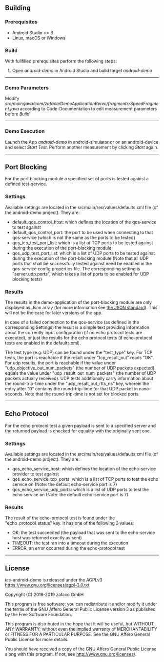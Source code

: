 ## Building ##

### Prerequisites ###
* Android Studio >= 3
* Linux, macOS or Windows

### Build ###
With fullfilled prerequisites perform the following steps:

1. Open *android-demo* in Android Studio and build target *android-demo*

---------------

### Demo Parameters ###

Modify *src/main/java/com/zafaco/DemoApplicationBerec/fragments/SpeedFragment.java* according to Code-Documentation to edit measurement parameters before *Build*

---------------

### Demo Execution ###
Launch the App *android-demo* in android-simulator or on an android-device and select *Start Test*. Perform another measurement by clicking *Start* again.

---------------

## Port Blocking ##

For the port blocking module a specified set of ports is tested against a defined test-service.

### Settings ###

Available settings are located in the src/main/res/values/defaults.xml file (of the android-demo project).
They are:

* default\_qos\_control\_host: which defines the location of the qos-service to test against
* default\_qos\_control\_port: the port to be used when connecting to that qos-service (which is not the same as the ports to be tested)
* qos\_tcp\_test\_port\_list: which is a list of TCP ports to be tested against during the execution of the port-blocking module
* qos\_udp\_test\_port\_list: which is a list of UDP ports to be tested against during the execution of the port-blocking module
(Note that all UDP ports that shall be successfully tested against need be enabled in the qos-service config.properties file. 
The corresponding setting is "server.udp.ports", which takes a list of ports to be enabled for UDP blocking tests)

### Results ###

The results in the demo-application of the port-blocking module are only displayed as Json array 
(for more information see [the JSON standard](http://www.ecma-international.org/publications/files/ECMA-ST/ECMA-404.pdf)). 
This will not be the case for later versions of the app.

In case of a failed connection to the qos-service (as defined in the corresponding Settings) the result
is a simple text providing information about the currently input configuration (if no echo protocol tests are executed), or 
just the results for the echo protocol tests (if echo-protocol tests are enabled in the defaults.xml).

The test type (e.g: UDP) can be found under the "test\_type" key.
For TCP tests, the port is reachable if the result under "tcp\_result\_out" reads "OK".
For udp results, the port is reachable if the value under "udp\_objective\_out\_num\_packets" (the number of UDP packets expected)
 equals the value under "udp\_result\_out\_num\_packets" (the number of UDP packets actually received).
 UDP tests additionally carry information about the round-trip-time under the "udp\_result\_out\_rtts\_ns" key, 
 wherein the entry after "0" contains the round-trip-time for that UDP packet in nano-seconds. 
 Note that the round-trip-time is not set for blocked ports.

---------------

## Echo Protocol ##

For the echo protocol test a given payload is sent to a specified server and the returned payload is checked for equality with the originally sent one.

### Settings

Available settings are located in the src/main/res/values/defaults.xml file (of the android-demo project).
They are:

* qos\_echo\_service\_host: which defines the location of the echo-service provider to test against
* qos\_echo\_service\_tcp\_ports: which is a list of TCP ports to test the echo service on (Note: the default echo-service port is 7)
* qos\_echo\_service\_udp\_ports: which is a list of UDP ports to test the echo service on (Note: the default echo-service port is 7)

### Results ###

The result of the echo-protocol test is found under the "echo\_protocol\_status" key. It has one of the following 3 values:

* OK: the test succeeded (the payload that was sent to the echo-service host was returned exactly as sent)
* TIMEOUT: the test ran into a timeout during the execution
* ERROR: an error occurred during the echo-protocol test

---------------

## License ##

ias-android-demo is released under the AGPLv3 <https://www.gnu.org/licenses/agpl-3.0.txt>

Copyright (C) 2016-2019 zafaco GmbH

This program is free software: you can redistribute it and/or modify
it under the terms of the GNU Affero General Public License version 3 
as published by the Free Software Foundation.

This program is distributed in the hope that it will be useful,
but WITHOUT ANY WARRANTY; without even the implied warranty of
MERCHANTABILITY or FITNESS FOR A PARTICULAR PURPOSE.  See the
GNU Affero General Public License for more details.

You should have received a copy of the GNU Affero General Public License
along with this program.  If not, see <http://www.gnu.org/licenses/>.
